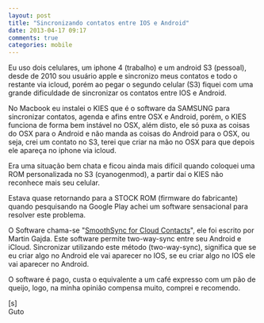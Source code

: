 ```yaml
---
layout: post
title: "Sincronizando contatos entre IOS e Android"
date: 2013-04-17 09:17
comments: true
categories: mobile
---
```


Eu uso dois celulares, um iphone 4 (trabalho) e um android S3 (pessoal), desde de 2010 sou usuário apple e sincronizo meus contatos e todo o restante via icloud, porém ao pegar o segundo celular (S3) fiquei com uma grande dificuldade de sincronizar os contatos entre IOS e Android.

No Macbook eu instalei o KIES que é o software da SAMSUNG para sincronizar contatos, agenda e afins entre OSX e Android, porém, o KIES funciona de forma bem instável no OSX, além disto, ele só puxa as coisas do OSX para o Android e não manda as coisas do Android para o OSX, ou seja, crei um contato no S3, terei que criar na mão no OSX para que depois ele apareça no iphone via icloud.

Era uma situação bem chata e ficou ainda mais difícil quando coloquei uma ROM personalizada no S3 (cyanogenmod), a partir daí o KIES não reconhece mais seu celular.

Estava quase retornando para a STOCK ROM (firmware do fabricante) quando pesquisando na Google Play achei um software sensacional para resolver este
problema.

O Software chama-se "[SmoothSync for Cloud Contacts](http://bit.ly/15lVgcB)", ele foi escrito por Martin Gajda. Este software permite two-way-sync entre seu Android e iCloud. Sincronizar utilizando este método (two-way-sync), significa que se eu criar algo no Android ele vai aparecer no IOS, se eu criar algo no IOS ele vai aparecer no Android.

O software é pago, custa o equivalente a um café expresso com um pão de queijo, logo, na minha opinião compensa muito, comprei e recomendo.

[s]<br>
Guto